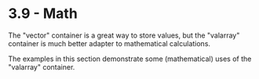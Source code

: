 3.9 - Math
========== 

The "vector" container is a great way to store values, but the "valarray" container is much better adapter to mathematical calculations. 

The examples in this section demonstrate some (mathematical) uses of the "valarray" container.